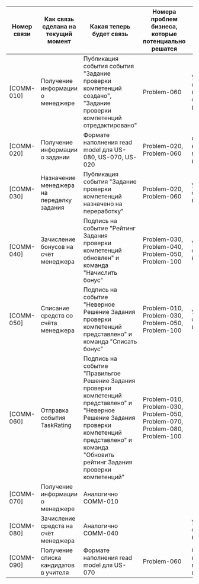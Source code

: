 | Номер связи | Как связь сделана на текущий момент       | Какая теперь будет связь                                                                                                                                                                                   | Номера проблем бизнеса, которые потенциально решатся                         | Почему связь необходимо изменить                      |
|-------------|-------------------------------------------|------------------------------------------------------------------------------------------------------------------------------------------------------------------------------------------------------------|------------------------------------------------------------------------------|-------------------------------------------------------|
| [COMM-010]  | Получение информации о менеджере          | Публикация события события "Задание проверки компетенций создано", "Задание проверки компетенций отредактировано"                                                                                          | Problem-060                                                                  | Уход от синхронных вызовов и скрытие реализации       |
| [COMM-020]  | Получение информации о задании            | Формате наполнения read model для US-080, US-070, US-020                                                                                                                                                   | Problem-020, Problem-060                                                     | Отсуствует необходимость межграничного взаимодействия |
| [COMM-030]  | Назначение менеджера на переделку задания | Публикация события "Задание проверки компетенций назначено на переработку"                                                                                                                                 | Problem-020, Problem-060                                                     | Уход от синхронных вызовов                            |
| [COMM-040]  | Зачисление бонусов на счёт менеджера      | Подпись на событие "Рейтинг Задания проверки компетенций обновлен" и команда "Начислить бонус"                                                                                                             | Problem-030, Problem-040, Problem-050, Problem-100                           | Уход от синхронных вызовов                            |
| [COMM-050]  | Списание средств со счёта менеджера       | Подпись на событие "Неверное Решение Задания проверки компетенций представлено" и команда "Списать бонус"                                                                                                  | Problem-010, Problem-030, Problem-050, Problem-100                           | Уход от синхронных вызовов                            |
| [COMM-060]  | Отправка события TaskRating               | Подпись на событие "Правильгое Решение Задания проверки компетенций представлено" и "Неверное Решение Задания проверки компетенций представлено" и команда "Обновить рейтинг Задания проверки компетенций" | Problem-010, Problem-030, Problem-050, Problem-070, Problem-080, Problem-100 |                                                       |
| [COMM-070]  | Получение информации о менеджере          | Аналогично COMM-010                                                                                                                                                                                        |                                                                              |                                                       |
| [COMM-080]  | Зачисление средств на счёт менеджера      | Аналогично COMM-040                                                                                                                                                                                        |                                                                              | Уход от синхронных вызовов                            |
| [COMM-090]  | Получение списка кандидатов в учителя     | Формате наполнения read model для US-070                                                                                                                                                                   | Problem-060                                                                  | Отсуствует необходимость межграничного взаимодействия |

